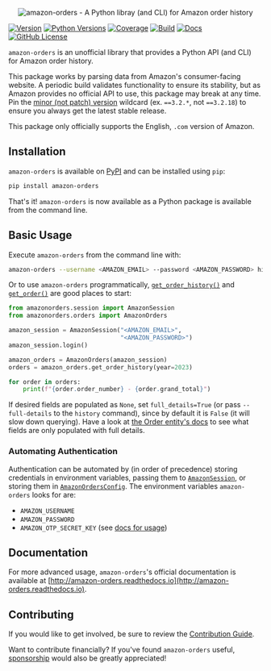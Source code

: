 <p align="center"><img alt="amazon-orders - A Python libray (and CLI) for Amazon order history" src="https://amazon-orders.readthedocs.io/_images/logo.png" /></p>

[![Version](https://img.shields.io/pypi/v/amazon-orders)](https://pypi.org/project/amazon-orders)
[![Python Versions](https://img.shields.io/pypi/pyversions/amazon-orders.svg)](https://pypi.org/project/amazon-orders)
[![Coverage](https://img.shields.io/codecov/c/github/alexdlaird/amazon-orders)](https://codecov.io/gh/alexdlaird/amazon-orders)
[![Build](https://img.shields.io/github/actions/workflow/status/alexdlaird/amazon-orders/build.yml)](https://github.com/alexdlaird/amazon-orders/actions/workflows/build.yml)
[![Docs](https://img.shields.io/readthedocs/amazon-orders)](https://amazon-orders.readthedocs.io)
[![GitHub License](https://img.shields.io/github/license/alexdlaird/amazon-orders)](https://github.com/alexdlaird/amazon-orders/blob/main/LICENSE)

`amazon-orders` is an unofficial library that provides a Python API (and CLI) for Amazon order history.

This package works by parsing data from Amazon's consumer-facing website. A periodic build validates functionality
to ensure its stability, but as Amazon provides no official API to use, this package may break at any time. Pin
the [minor (not patch) version](https://semver.org/) wildcard (ex. `==3.2.*`, not `==3.2.18`) to ensure you always get the latest
stable release.

This package only officially supports the English, `.com` version of Amazon.

## Installation

`amazon-orders` is available on [PyPI](https://pypi.org/project/amazon-orders/) and can be installed using `pip`:

```sh
pip install amazon-orders
```

That's it! `amazon-orders` is now available as a Python package is available from the command line.

## Basic Usage

Execute `amazon-orders` from the command line with:

```sh
amazon-orders --username <AMAZON_EMAIL> --password <AMAZON_PASSWORD> history
```

Or to use `amazon-orders` programmatically, [`get_order_history()`](https://amazon-orders.readthedocs.io/api.html#amazonorders.orders.AmazonOrders.get_order_history)
and [`get_order()`](https://amazon-orders.readthedocs.io/api.html#amazonorders.orders.AmazonOrders.get_order) are good
places to start:

```python
from amazonorders.session import AmazonSession
from amazonorders.orders import AmazonOrders

amazon_session = AmazonSession("<AMAZON_EMAIL>",
                               "<AMAZON_PASSWORD>")
amazon_session.login()

amazon_orders = AmazonOrders(amazon_session)
orders = amazon_orders.get_order_history(year=2023)

for order in orders:
    print(f"{order.order_number} - {order.grand_total}")
```

If desired fields are populated as `None`, set `full_details=True` (or pass `--full-details` to the `history` command),
since by default it is `False` (it will slow down querying). Have a look at [the Order entity's docs](https://amazon-orders.readthedocs.io/api.html#amazonorders.entity.order.Order)
to see what fields are only populated with full details.

### Automating Authentication

Authentication can be automated by (in order of precedence) storing credentials in environment variables, passing them
to [`AmazonSession`](https://amazon-orders.readthedocs.io/api.html#amazonorders.session.AmazonSession), or storing them
in [`AmazonOrdersConfig`](https://amazon-orders.readthedocs.io/api.html#amazonorders.conf.AmazonOrdersConfig). The
environment variables `amazon-orders` looks for are:

- `AMAZON_USERNAME`
- `AMAZON_PASSWORD`
- `AMAZON_OTP_SECRET_KEY` (see [docs for usage](https://amazon-orders.readthedocs.io/api.html#amazonorders.session.AmazonSession.otp_secret_key))

## Documentation

For more advanced usage, `amazon-orders`'s official documentation is available
at [http://amazon-orders.readthedocs.io](http://amazon-orders.readthedocs.io).

## Contributing

If you would like to get involved, be sure to review
the [Contribution Guide](https://github.com/alexdlaird/amazon-orders/blob/main/CONTRIBUTING.rst).

Want to contribute financially? If you've found `amazon-orders`
useful, [sponsorship](https://github.com/sponsors/alexdlaird) would
also be greatly appreciated!